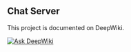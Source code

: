 ## Chat Server

This project is documented on DeepWiki.

[![Ask DeepWiki](https://deepwiki.com/badge.svg)](https://deepwiki.com/anpa6841/chat-server)
